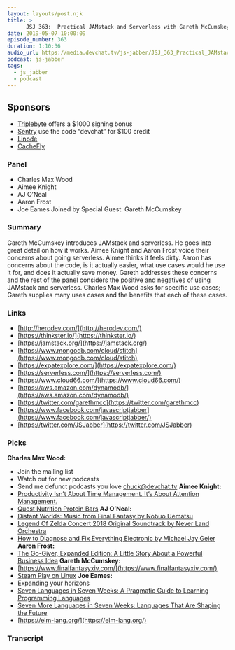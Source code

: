 ```yaml
---
layout: layouts/post.njk
title: >
      JSJ 363:  Practical JAMstack and Serverless with Gareth McCumskey
date: 2019-05-07 10:00:09
episode_number: 363
duration: 1:10:36
audio_url: https://media.devchat.tv/js-jabber/JSJ_363_Practical_JAMstack_and_Serverless_with_Gareth_McCumskey.mp3
podcast: js-jabber
tags: 
  - js_jabber
  - podcast
---
```


## **Sponsors**

- [Triplebyte](https://triplebyte.com/rogues) offers a $1000 signing bonus
- [Sentry](https://sentry.io/welcome/) use the code “devchat” for $100 credit
- [Linode](http://linode.com/javascriptjabber)
- [CacheFly](https://www.cachefly.com/)

### **Panel**

- Charles Max Wood
- Aimee Knight
- AJ O’Neal
- Aaron Frost
- Joe Eames
Joined by Special Guest: Gareth McCumskey
### **Summary**
Gareth McCumskey introduces JAMstack and serverless. He goes into great detail on how it works. Aimee Knight and Aaron Frost voice their concerns about going serverless. Aimee thinks it feels dirty. Aaron has concerns about the code, is it actually easier, what use cases would he use it for, and does it actually save money. Gareth addresses these concerns and the rest of the panel considers the positive and negatives of using JAMstack and serverless. Charles Max Wood asks for specific use cases; Gareth supplies many uses cases and the benefits that each of these cases.
### **Links**

- [http://herodev.com/](http://herodev.com/)
- [https://thinkster.io/](https://thinkster.io/)
- [https://jamstack.org/](https://jamstack.org/)
- [https://www.mongodb.com/cloud/stitch](https://www.mongodb.com/cloud/stitch)
- [https://expatexplore.com/](https://expatexplore.com/)
- [https://serverless.com/](https://serverless.com/)
- [https://www.cloud66.com/](https://www.cloud66.com/)
- [https://aws.amazon.com/dynamodb/](https://aws.amazon.com/dynamodb/)
- [https://twitter.com/garethmcc](https://twitter.com/garethmcc)
- [https://www.facebook.com/javascriptjabber](https://www.facebook.com/javascriptjabber/)
- [https://twitter.com/JSJabber](https://twitter.com/JSJabber)

### **Picks**
 **Charles Max Wood:**
- Join the mailing list
- Watch out for new podcasts
- Send me defunct podcasts you love [chuck@devchat.tv](mailto:chuck@devchat.tv)
**Aimee Knight:**
- [Productivity Isn’t About Time Management. It’s About Attention Management.](https://www.nytimes.com/2019/03/28/smarter-living/productivity-isnt-about-time-management-its-about-attention-management.html)
- [Quest Nutrition Protein Bars](https://www.questnutrition.com/collections/protein-bars?gclid=Cj0KCQjwkIzlBRDzARIsABgXqV-XAySfLCXah7OSKcBb3aMgHmIfCWY8Rm9-eIvgTVwryC5DHItTg9AaAix6EALw_wcB)
**AJ O’Neal:**
- [Distant Worlds: Music from Final Fantasy by Nobuo Uematsu](https://www.amazon.com/Distant-Worlds-Music-Final-Fantasy/dp/B07JW8RKWH/ref=sr_1_1?ie=UTF8&qid=1548462018&sr=8-1&linkCode=ll1&tag=devchattv-20&linkId=f06bfe7482dca8bb751ed6d7cc86e2ab&language=en_US)
- [Legend Of Zelda Concert 2018 Original Soundtrack by Never Land Orchestra](https://www.amazon.com/Legend-Concert-Limited-Original-Soundtrack/dp/B07L45D4S5/ref=sr_1_1?ie=UTF8&qid=1548462018&sr=8-1&linkCode=ll1&tag=devchattv-20&linkId=f06bfe7482dca8bb751ed6d7cc86e2ab&language=en_US)&nbsp;
- [How to Diagnose and Fix Everything Electronic by Michael Jay Geier](https://www.amazon.com/How-Diagnose-Everything-Electronic-Second/dp/0071848290/ref=as_li_ss_tl?ie=UTF8&qid=1548462018&sr=8-1&linkCode=ll1&tag=devchattv-20&linkId=f06bfe7482dca8bb751ed6d7cc86e2ab&language=en_US)&nbsp;
**Aaron Frost:**
- [The Go-Giver, Expanded Edition: A Little Story About a Powerful Business Idea](https://www.amazon.com/Go-Giver-Expanded-Little-Powerful-Business/dp/B0168Y6UO6/ref=sr_1_1?ie=UTF8&qid=1548462018&sr=8-1&linkCode=ll1&tag=devchattv-20&linkId=f06bfe7482dca8bb751ed6d7cc86e2ab&language=en_US)
**Gareth McCumskey:**
- [https://www.finalfantasyxiv.com/](https://www.finalfantasyxiv.com/)
- [Steam Play on Linux](https://itsfoss.com/steam-play/)
**Joe Eames:**
- Expanding your horizons
- [Seven Languages in Seven Weeks: A Pragmatic Guide to Learning Programming Languages](https://www.amazon.com/Seven-Languages-Weeks-Programming-Programmers/dp/193435659X/ref=sr_1_1?ie=UTF8&qid=1548462018&sr=8-1&linkCode=ll1&tag=devchattv-20&linkId=f06bfe7482dca8bb751ed6d7cc86e2ab&language=en_US)
- [Seven More Languages in Seven Weeks: Languages That Are Shaping the Future](https://www.amazon.com/Seven-More-Languages-Weeks-Shaping/dp/1941222153/ref=sr_1_2?ie=UTF8&qid=1548462018&sr=8-1&linkCode=ll1&tag=devchattv-20&linkId=f06bfe7482dca8bb751ed6d7cc86e2ab&language=en_US)
- [https://elm-lang.org/](https://elm-lang.org/)


### Transcript


